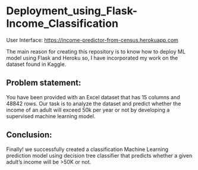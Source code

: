 # Deployment_using_Flask-Income_Classification

User Interface: https://income-predictor-from-census.herokuapp.com

The main reason for creating this repository is to know how to deploy ML model using Flask and Heroku so, I have incorporated my work on the dataset found in Kaggle.

## Problem statement:
You have been provided with an Excel dataset that has 15 columns and 48842 rows. Our task is to analyze the dataset and predict whether the income of an adult will exceed 50k per year or not by developing a supervised machine learning model.

## Conclusion:
Finally! we successfully created a classification Machine Learning prediction model using decision tree classifier that predicts whether a given adult’s income will be >50K or not.
